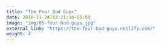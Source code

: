 ```yaml
---
title: "The Four Bad Guys"
date: 2018-11-24T12:21:16-05:00
image: "img/05-four-bad-guys.jpg"
external_link: "https://the-four-bad-guys.netlify.com/"
weight: 4
---
```

